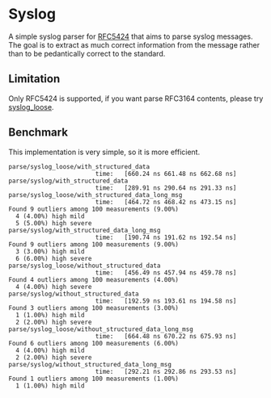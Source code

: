 # Syslog

A simple syslog parser for [RFC5424](https://tools.ietf.org/html/rfc5424) that aims to parse
syslog messages. The goal is to extract as much correct information from the message rather
than to be pedantically correct to the standard.

## Limitation
Only RFC5424 is supported, if you want parse RFC3164 contents, please try [syslog_loose](https://docs.rs/syslog_loose/).

## Benchmark
This implementation is very simple, so it is more efficient.

```text
parse/syslog_loose/with_structured_data
                        time:   [660.24 ns 661.48 ns 662.68 ns]
parse/syslog/with_structured_data
                        time:   [289.91 ns 290.64 ns 291.33 ns]
parse/syslog_loose/with_structured_data_long_msg
                        time:   [464.72 ns 468.42 ns 473.15 ns]
Found 9 outliers among 100 measurements (9.00%)
  4 (4.00%) high mild
  5 (5.00%) high severe
parse/syslog/with_structured_data_long_msg
                        time:   [190.74 ns 191.62 ns 192.54 ns]
Found 9 outliers among 100 measurements (9.00%)
  3 (3.00%) high mild
  6 (6.00%) high severe
parse/syslog_loose/without_structured_data
                        time:   [456.49 ns 457.94 ns 459.78 ns]
Found 4 outliers among 100 measurements (4.00%)
  4 (4.00%) high severe
parse/syslog/without_structured_data
                        time:   [192.59 ns 193.61 ns 194.58 ns]
Found 3 outliers among 100 measurements (3.00%)
  1 (1.00%) high mild
  2 (2.00%) high severe
parse/syslog_loose/without_structured_data_long_msg
                        time:   [664.48 ns 670.22 ns 675.93 ns]
Found 6 outliers among 100 measurements (6.00%)
  4 (4.00%) high mild
  2 (2.00%) high severe
parse/syslog/without_structured_data_long_msg
                        time:   [292.21 ns 292.86 ns 293.53 ns]
Found 1 outliers among 100 measurements (1.00%)
  1 (1.00%) high mild

```

